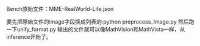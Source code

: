 Bench原始文件：MME-RealWorld-Lite.json

要先把原始文件的image字段换成列表的:python preprocess_Image.py
然后跑一下unify_format.py
输出的文件就可以像MathVision和MathVista一样，从inference开始了。
